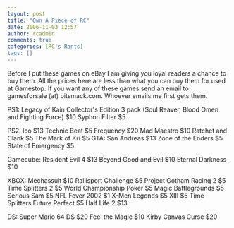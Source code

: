 ```yaml
---
layout: post
title: "Own A Piece of RC"
date: 2006-11-03 12:57
author: rcadmin
comments: true
categories: [RC's Rants]
tags: []
---
```

Before I put these games on eBay I am giving you loyal readers a chance to buy them. All the prices here are less than what you can buy them for used at Gamestop. If you want any of these games send an email to gamesforsale (at) bitsmack.com. Whoever emails me first gets them.

PS1:
Legacy of Kain Collector's Edition 3 pack (Soul Reaver, Blood Omen and Fighting Force) $10
Syphon Filter $5

PS2:
Ico $13
Technic Beat $5
Frequency $20
Mad Maestro $10
Ratchet and Clank $5
The Mark of Kri $5
GTA: San Andreas $13
Zone of the Enders $5
State of Emergency $5

Gamecube:
Resident Evil 4 $13
<strike> Beyond Good and Evil $10</strike>
Eternal Darkness $10

XBOX:
Mechassult  $10
Rallisport Challenge $5
Project Gotham Racing 2 $5
Time Splitters 2 $5
World Championship Poker $5
Magic Battlegrounds $5
Serious Sam $5
NFL Fever 2002 $1
X-Men Legends $5
XIII $5
Time Splitters Future Perfect $5
Half Life 2 $13

DS:
Super Mario 64 DS $20
Feel the Magic $10
Kirby Canvas Curse $20
